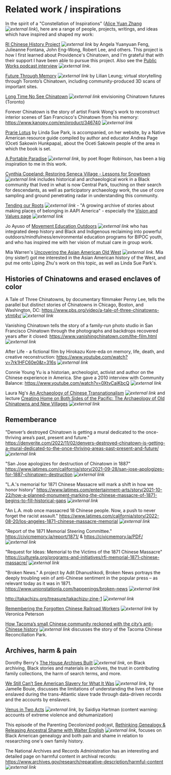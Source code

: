 # Related work / inspirations

In the spirit of a "Constellation of Inspirations" ([Alice Yuan Zhang](https://aliceyuanzhang.com/) *![external link](../images/external-link.gif)*), here are a range of people, projects, writings, and ideas which have inspired and shaped my work:

[RI Chinese History Project](https://richinesehistory) *![external link](../images/external-link.gif)* by Angela Yuanyuan Feng, Julieanne Fontana, John Eng-Wong, Robert Lee, and others. This project is how I first learned about Providence's Chinatown, and I'm grateful that with their support I have been able to pursue this project. Also see the [Public Works podcast interview](https://podcasts.google.com/feed/aHR0cDovL2ZlZWRzLnNvdW5kY2xvdWQuY29tL3VzZXJzL3NvdW5kY2xvdWQ6dXNlcnM6Mzk2Njc5MDIwL3NvdW5kcy5yc3M/episode/dGFnOnNvdW5kY2xvdWQsMjAxMDp0cmFja3MvNDQyNzQ5MzUx?ep=14) *![external link](../images/external-link.gif)*.

[Future Through Memory](https://futurethroughmemory.lilianleung.com/) *![external link](../images/external-link.gif)* by Lilian Leung; virtual storytelling through Toronto’s Chinatown, including community-produced 3D scans of important sites.

[Long Time No See Chinatown](https://ltnschinatown.com/) *![external link](../images/external-link.gif)* envisioning Chinatown futures (Toronto)

Forever Chinatown is the story of artist Frank Wong's work to reconstruct interior scenes of San Francisco's Chinatown from his memory: https://www.kanopy.com/en/product/346740 *![external link](../images/external-link.gif)*

[Prarie Lotus](https://loc.gov/item/2020945474) by Linda Sue Park, is accompanied, on her website, by a Native American resource guide compiled by author and educator Andrea Page (Oceti Sakowin Hunkpapa), about the Oceti Sakowin people of the area in which the book is set. 

[A Portable Paradise](https://www.theguardian.com/books/2019/nov/02/a-portable-paradise-roger-robinson-poem-of-month) *![external link](../images/external-link.gif)*, by poet Roger Robinson, has been a big inspiration to me in this work.

[Cynthia Copeland: Restoring Seneca Village - Lessons for Snowtown](https://www.youtube.com/watch?v=VNnjxHtg2cw) *![external link](../images/external-link.gif)* includes historical and archaeological work in a Black community that lived in what is now Central Park, touching on their search for descendants, as well as participatory archaeology work, the use of core sampling and ground penetrating radar in understanding this community. 

[Tending our Roots](https://tendingourroots.org/) *![external link](../images/external-link.gif)* - "A growing archive of stories about making places of belonging in AAPI America" - especially the [Vision and Values page](https://tendingourroots.org/vision-values/intersectional-movement-for-justice-and-equity/) *![external link](../images/external-link.gif)*

Jo Ayuso of [Movement Education Outdoors](https://meoutdoorsri.com/) *![external link](../images/external-link.gif)* who has integrated deep history and Black and Indigenous reclaiming into powerful outdoors/mindfulness/environmental education programs for BIPOC youth, and who has inspired me with her vision of mutual care in group work.

Mia Warren's [Uncovering the Asian American Old West](https://www.yesmagazine.org/social-justice/2021/05/13/asian-american-old-west) *![external link](../images/external-link.gif)*. Mia (my sister!) got me interested in the Asian American history of the West, and put me onto Liping Zhu's work on this topic, as well as Linda Sue Park's. 

<!--

Wing on Wo


For Colored Nerds
Mar 29, 2022
Black in Time: The Gilded Age, Bridgerton, & Beyond

https://podcasts.google.com/feed/aHR0cHM6Ly9mZWVkcy5zaW1wbGVjYXN0LmNvbS9ZMTcxSngwMg/episode/MjNhYjc4NzYtMjdiYS00NjMzLWE2ODItZTA0YzI1OTRhMTI0?sa=X&ved=0CAIQx8UHahcKEwjw1cGX37v8AhUAAAAAHQAAAAAQLA

On the "other stories" we deserve about our ancestors and how they are told, and Salli Richardson-Whitfield on protecting Black people and their truths in historical fiction in TV and film.


The Black Digital Archiving project and the Oral Tradition podcast: https://podcasts.google.com/feed/aHR0cHM6Ly9hbmNob3IuZm0vcy82ZmFkZWIyNC9wb2RjYXN0L3Jzcw?sa=X&ved=0CBQQ9sEGahcKEwjo-pTKi778AhUAAAAAHQAAAAAQSw


-->


## Histories of Chinatowns and erased enclaves of color

A Tale of Three Chinatowns, by documentary filmmaker Penny Lee, tells the parallel but distinct stories of Chinatowns in Chicago, Boston, and Washington, DC: https://www.pbs.org/video/a-tale-of-three-chinatowns-ytmt4v/ *![external link](../images/external-link.gif)*

Vanishing Chinatown tells the story of a family-run photo studio in San Francisco Chinatown through the photographs and backdrops recovered years after it closed: https://www.vanishingchinatown.com/the-film.html *![external link](../images/external-link.gif)*

After Life - a fictional film by Hirokazu Kore-eda on memory, life, death, and creative reconstruction: https://www.youtube.com/watch?v=7rk1HFC60e0&t=316s *![external link](../images/external-link.gif)*

Connie Young Yu is a historian, archeologist, activist and author on the Chinese experience in America. She gave a 2010 interview with Community Balance: https://www.youtube.com/watch?v=0XtvCaiKbcQ  *![external link](../images/external-link.gif)*

Laura Ng's [An Archaeology of Chinese Transnationalism](https://gombenn.org/laura-w-ng-gom-benn-riverside-and-san-bernardino-connection/) *![external link](../images/external-link.gif)* and lecture [Creating Home on Both Sides of the Pacific: The Archaeology of Old Chinatowns and New Villages](https://www.youtube.com/watch?v=aCuBngFYLaY) *![external link](../images/external-link.gif)*


## Rememberance

"Denver’s destroyed Chinatown is getting a mural dedicated to the once-thriving area’s past, present and future." https://denverite.com/2022/11/02/denvers-destroyed-chinatown-is-getting-a-mural-dedicated-to-the-once-thriving-areas-past-present-and-future/ *![external link](../images/external-link.gif)*

"San Jose apologizes for destruction of Chinatown in 1887" https://www.latimes.com/california/story/2021-09-28/san-jose-apologizes-for-1887-chinatown-destruction *![external link](../images/external-link.gif)*

"L.A.'s memorial for 1871 Chinese Massacre will mark a shift in how we honor history" https://www.latimes.com/entertainment-arts/story/2021-10-22/how-a-planned-monument-marking-the-chinese-massacre-of-1871-begins-to-fill-historical-gaps *![external link](../images/external-link.gif)*

"An L.A. mob once massacred 18 Chinese people. Now, a push to never forget the racist assault." https://www.latimes.com/california/story/2022-08-20/los-angeles-1871-chinese-massacre-memorial *![external link](../images/external-link.gif)*

"Report of the 1871 Memorial Steering Committee." https://civicmemory.la/report/1871/ & https://civicmemory.la/PDF/ *![external link](../images/external-link.gif)*

"Request for Ideas: Memorial to the Victims of the 1871 Chinese Massacre" https://culturela.org/programs-and-initiatives/rfi-memorial-1871-chinese-massacre/ *![external link](../images/external-link.gif)*

"Broken News." A project by Adit Dhanushkodi, Broken News portrays the deeply troubling vein of anti-Chinese sentiment in the popular press – as relevant today as it was in 1871. https://www.unionstationla.com/happenings/broken-news *![external link](../images/external-link.gif)*

http://takachizu.org/treasure/takachizu-zine-1 *![external link](../images/external-link.gif)*

[Remembering the Forgotten Chinese Railroad Workers](https://www.sapiens.org/archaeology/chinese-railroad-workers-utah/) *![external link](../images/external-link.gif)* by Veronica Peterson 

[How Tacoma’s small Chinese community reckoned with the city’s anti-Chinese history](https://www.seattletimes.com/seattle-news/how-tacomas-small-chinese-community-reckoned-with-the-citys-anti-chinese-history/) *![external link](../images/external-link.gif)* discusses the story of the Tacoma Chinese Reconciliation Park.

## Archives, harm & pain

Dorothy Berry's [The House Archives Built](https://www.uproot.space/features/the-house-archives-built) *![external link](../images/external-link.gif)*, on Black archiving, Black stories and materials in archives, the trust in contributing family collections, the harm of search terms, and more. 

[We Still Can’t See American Slavery for What It Was](https://www.nytimes.com/2022/01/28/opinion/slavery-voyages-data-sets.html) *![external link](../images/external-link.gif)*, by Jamelle Bouie, discusses the limitations of understanding the lives of those enslaved during the trans-Atlantic slave trade through data-driven records and the accounts by enslavers.

[Venus in Two Acts](https://www.moma.org/collection/works/427132) *![external link](../images/external-link.gif)*, by Saidiya Hartman (content warning: accounts of extreme violence and dehumanization) 

This episode of the Parenting Decolonized podcast, [Rethinking Genealogy & Releasing Ancestral Shame with Walter English](https://podcasts.google.com/feed/aHR0cHM6Ly93d3cuc3ByZWFrZXIuY29tL3Nob3cvNDYyOTY0Ni9lcGlzb2Rlcy9mZWVk/episode/aHR0cHM6Ly9hcGkuc3ByZWFrZXIuY29tL2VwaXNvZGUvNTIyMzI4ODc?ep=14) *![external link](../images/external-link.gif)*, focuses on Black American genealogy and both pain and shame in relation to researching one's own family history. 

The National Archives and Records Administration has an interesting and detailed page on harmful content in archival records: https://www.archives.gov/research/reparative-description/harmful-content *![external link](../images/external-link.gif)*



